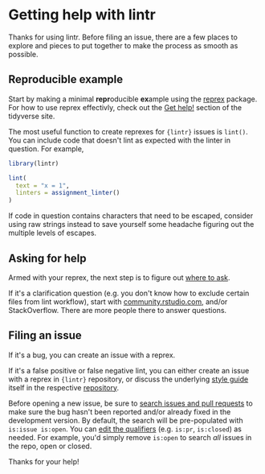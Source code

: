 # Getting help with lintr

Thanks for using lintr. Before filing an issue, there are a few places
to explore and pieces to put together to make the process as smooth as possible.

## Reproducible example

Start by making a minimal **repr**oducible **ex**ample using the 
[reprex](http://reprex.tidyverse.org/) package. For how to use reprex effectivly, 
check out the [Get help!](https://www.tidyverse.org/help/) section of
the tidyverse site.

The most useful function to create reprexes for `{lintr}` issues is `lint()`.
You can include code that doesn't lint as expected with the linter in question.
For example,

```r
library(lintr)

lint(
  text = "x = 1",
  linters = assignment_linter()
)
```

If code in question contains characters that need to be escaped, consider using
raw strings instead to save yourself some headache figuring out the multiple levels of escapes.

## Asking for help

Armed with your reprex, the next step is to figure out [where to ask](https://www.tidyverse.org/help/#where-to-ask). 

If it's a clarification question (e.g. you don't know how to exclude certain 
files from lint workflow), start with [community.rstudio.com](https://community.rstudio.com/), 
and/or StackOverflow. There are more people there to answer questions.

## Filing an issue

If it's a bug, you can create an issue with a reprex.

If it's a false positive or false negative lint, you can either create an issue 
with a reprex in `{lintr}` repository, or discuss the underlying 
[style guide](https://style.tidyverse.org/) itself in the respective
[repository](https://github.com/tidyverse/style/issues/).

Before opening a new issue, be sure to 
[search issues and pull requests](https://github.com/r-lib/lintr/issues/) to make 
sure the bug hasn't been reported and/or already fixed in the development version. By 
default, the search will be pre-populated with `is:issue is:open`. You can 
[edit the qualifiers](https://help.github.com/articles/searching-issues-and-pull-requests/) 
(e.g. `is:pr`, `is:closed`) as needed. For example, you'd simply
remove `is:open` to search _all_ issues in the repo, open or closed.

Thanks for your help!
